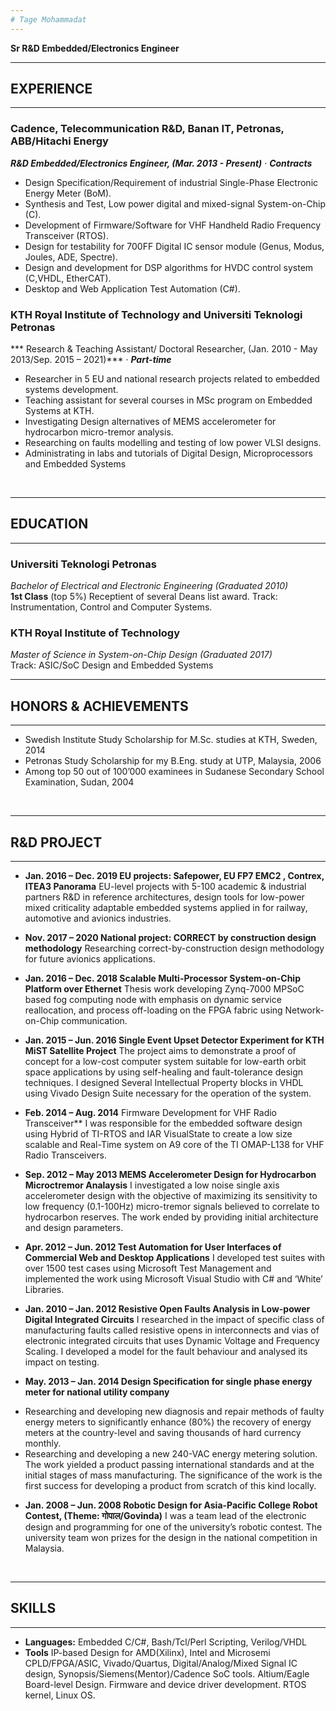```yaml
---
# Tage Mohammadat
---
```

**Sr R&D Embedded/Electronics Engineer**

---
## EXPERIENCE
---

### Cadence, Telecommunication R&D, Banan IT, Petronas, ABB/Hitachi Energy


***R&D Embedded/Electronics Engineer, (Mar. 2013 - Present)*** &middot;	***Contracts***

* Design Specification/Requirement of industrial Single-Phase Electronic Energy Meter (BoM).
* Synthesis and Test, Low power digital and mixed-signal System-on-Chip (C).
* Development of Firmware/Software for VHF Handheld Radio Frequency Transceiver (RTOS).
* Design for testability for 700FF Digital IC sensor module (Genus, Modus, Joules, ADE, Spectre).
* Design and development for DSP algorithms for HVDC control system (C,VHDL, EtherCAT).
* Desktop and Web Application Test Automation (C#).

### KTH Royal Institute of Technology and Universiti Teknologi Petronas

*** Research & Teaching Assistant/ Doctoral Researcher, (Jan. 2010 - May 2013/Sep. 2015 – 2021)*** &middot;	***Part-time***

* Researcher in 5 EU and national research projects related to embedded systems development.
* Teaching assistant for several courses in MSc program on Embedded Systems at KTH.
* Investigating Design alternatives of MEMS accelerometer for hydrocarbon micro-tremor analysis.
* Researching on faults modelling and testing of low power VLSI designs.
* Administrating in labs and tutorials of Digital Design, Microprocessors and Embedded Systems

<br />

---
## EDUCATION
---
### Universiti Teknologi Petronas  
*Bachelor of Electrical and Electronic Engineering (Graduated 2010)*  
**1st Class** (top 5%)
Receptient of several Deans list award.
Track: Instrumentation, Control and Computer Systems.

### KTH Royal Institute of Technology
*Master of Science in System-on-Chip Design (Graduated 2017)*  
Track: ASIC/SoC Design and Embedded Systems
<br />

---
## HONORS & ACHIEVEMENTS
---
* Swedish Institute Study Scholarship for M.Sc. studies at KTH, Sweden, 2014
* Petronas Study Scholarship for my B.Eng. study at UTP, Malaysia, 2006
* Among top 50 out of 100’000 examinees in Sudanese Secondary School Examination, Sudan, 2004

<br />

---
## R&D PROJECT
---

* **Jan. 2016 – Dec. 2019	EU projects: Safepower, EU FP7 EMC2 , Contrex, ITEA3 Panorama**
EU-level projects with 5-100 academic & industrial partners
R&D in reference architectures, design tools for low-power mixed criticality adaptable embedded systems applied in for railway, automotive and avionics industries.	
		
* **Nov. 2017 – 2020	National project: CORRECT by construction design methodology**
Researching correct-by-construction design methodology for future avionics applications.	
		
* **Jan. 2016 – Dec. 2018	Scalable Multi-Processor System-on-Chip Platform over Ethernet**
Thesis work developing Zynq-7000 MPSoC based fog computing node with emphasis on dynamic service reallocation, and process off-loading on the FPGA fabric using Network-on-Chip communication.

* **Jan. 2015 – Jun. 2016	Single Event Upset Detector Experiment for KTH MiST Satellite Project**
The project aims to demonstrate a proof of concept for a low-cost computer system suitable for low-earth orbit space applications by using self-healing and fault-tolerance design techniques. I designed Several Intellectual Property blocks in VHDL using Vivado Design Suite necessary for the operation of the system.


* **Feb. 2014 – Aug. 2014**	Firmware Development for VHF Radio Transceiver**
I was responsible for the embedded software design using Hybrid of TI-RTOS and IAR VisualState to create a low size scalable and Real-Time system on A9 core of the TI OMAP-L138 for VHF Radio Transceivers.

* **Sep. 2012 – May 2013	MEMS Accelerometer Design for Hydrocarbon Microctremor Analaysis**
I investigated a low noise single axis accelerometer design with the objective of maximizing its sensitivity to low frequency (0.1-100Hz) micro-tremor signals believed to correlate to hydrocarbon reserves. The work ended by providing initial architecture and design parameters.

* **Apr. 2012 – Jun. 2012	Test Automation for User Interfaces of Commercial Web and Desktop Applications**
I developed test suites with over 1500 test cases using Microsoft Test Management and implemented the work using Microsoft Visual Studio with C# and ‘White’ Libraries.

* **Jan. 2010 – Jan. 2012	Resistive Open Faults Analysis in Low-power Digital Integrated Circuits**
I researched in the impact of specific class of manufacturing faults called resistive opens in interconnects and vias of electronic integrated circuits that uses Dynamic Voltage and Frequency Scaling. I developed a model for the fault behaviour and analysed its impact on testing.

* **May. 2013 – Jan. 2014	Design Specification for single phase energy meter for national utility company**
- Researching and developing new diagnosis and repair methods of faulty energy meters to significantly enhance (80%) the recovery of energy meters at the country-level and saving thousands of hard currency monthly.
- Researching and developing a new 240-VAC energy metering solution. The work yielded a product passing international standards and at the initial stages of mass manufacturing. The significance of the work is the first success for developing a product from scratch of this kind locally.

* **Jan. 2008 – Jun. 2008	Robotic Design for Asia-Pacific College Robot Contest, (Theme: गोपाल/Govinda)**
I was a team lead of the electronic design and programming for one of the university’s robotic contest. The university team won prizes for the design in the national competition in Malaysia.

<br />
  
---
## SKILLS  
---
* **Languages:** Embedded C/C#, Bash/Tcl/Perl Scripting, Verilog/VHDL
* **Tools** IP-based Design for AMD(Xilinx), Intel and Microsemi CPLD/FPGA/ASIC, Vivado/Quartus, Digital/Analog/Mixed Signal IC design, Synopsis/Siemens(Mentor)/Cadence SoC tools. Altium/Eagle Board-level Design. Firmware and device driver development. RTOS kernel, Linux OS.

